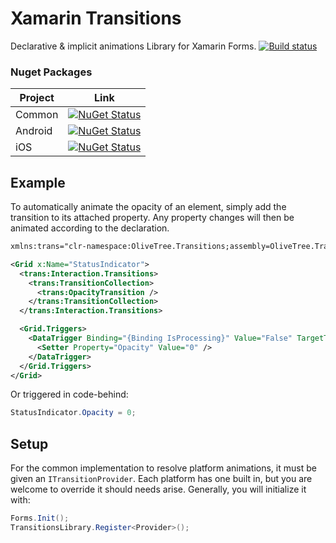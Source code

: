 # Xamarin Transitions
Declarative & implicit animations Library for Xamarin Forms. [![Build status](https://ci.appveyor.com/api/projects/status/7lfhk01r687406dh?svg=true)](https://ci.appveyor.com/project/adamhewitt627/xamarin-transitions)

### Nuget Packages
Project | Link
------- | ----
Common | [![NuGet Status](http://img.shields.io/nuget/v/OliveTree.Transitions.svg?style=flat)](https://www.nuget.org/packages/OliveTree.Transitions/)
Android | [![NuGet Status](http://img.shields.io/nuget/v/OliveTree.Transitions.Droid.svg?style=flat)](https://www.nuget.org/packages/OliveTree.Transitions.Droid/)
iOS | [![NuGet Status](http://img.shields.io/nuget/v/OliveTree.Transitions.iOS.svg?style=flat)](https://www.nuget.org/packages/OliveTree.Transitions.iOS/)



## Example
To automatically animate the opacity of an element, simply add the transition to its attached property. Any property changes will then be animated according to the declaration.

```XML
xmlns:trans="clr-namespace:OliveTree.Transitions;assembly=OliveTree.Transitions"

<Grid x:Name="StatusIndicator">
  <trans:Interaction.Transitions>
    <trans:TransitionCollection>
      <trans:OpacityTransition />
    </trans:TransitionCollection>
  </trans:Interaction.Transitions>

  <Grid.Triggers>
    <DataTrigger Binding="{Binding IsProcessing}" Value="False" TargetType="Grid" >
      <Setter Property="Opacity" Value="0" />
    </DataTrigger>
  </Grid.Triggers>
</Grid>
```

Or triggered in code-behind:
```C#
StatusIndicator.Opacity = 0;
```

## Setup
For the common implementation to resolve platform animations, it must be given an `ITransitionProvider`. Each platform has one built in, but you are welcome to override it should needs arise. Generally, you will initialize it with:
```C#
Forms.Init();
TransitionsLibrary.Register<Provider>();
```
